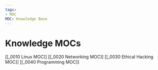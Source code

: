 ```yaml
---
tags: 
- MOC
MOC: Knowledge Base
---
```


# Knowledge MOCs
[[_0010 Linux MOC]]
[[_0020 Networking MOC]]
[[_0030 Ethical Hacking MOC]]
[[_0040 Programming MOC]]